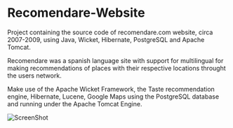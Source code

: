 Recomendare-Website
===================

Project containing the source code of recomendare.com website, circa 2007-2009, using Java, Wicket, Hibernate, PostgreSQL and Apache Tomcat.

Recomendare was a spanish language site with support for multilingual for making recommendations of places with their respective locations throught the users network.

Make use of the Apache Wicket Framework, the Taste recommendation engine, Hibernate, Lucene, Google Maps using the PostgreSQL database and running under the Apache Tomcat Engine.

![ScreenShot](https://raw.github.com/gmartinezgil/Recomendare-Website/master/screenshoots/home.png)
